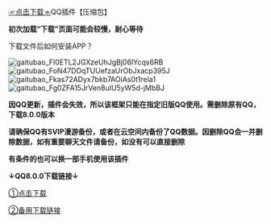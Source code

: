 
[☞点击下载☜](https://github.com/Monbius/employ/files/6427189/QQQ.zip)QQ插件【压缩包】

**初次加载“下载”页面可能会较慢，耐心等待**

下载文件后如何安装APP？

![gaitubao_Fl0ETL2JGXzeUhJgBj06IYcqs6RB](https://user-images.githubusercontent.com/82256583/117163870-a82ccb00-adf6-11eb-8000-1d02351b661a.jpg)
![gaitubao_FoN47DOqTUUefzaUrObJxacp395J](https://user-images.githubusercontent.com/82256583/117166069-a06e2600-adf8-11eb-86eb-344b7493e910.jpg)
![gaitubao_Fkas72ADyx7bkb7AOiAs0t1rela1](https://user-images.githubusercontent.com/82256583/117166362-e0350d80-adf8-11eb-8a7a-8a336f1e916d.jpg)
![gaitubao_Fg0ZFA15JrVen8uIU5yW5d-jMbBJ](https://user-images.githubusercontent.com/82256583/117166578-16728d00-adf9-11eb-96b3-d84285a778d5.jpg)

**因QQ更新，插件会失效，所以该框架只能在指定旧版QQ使用。需删除原有QQ，下载8.0.0版本**

**请确保QQ有SVIP漫游备份，或者在云空间内备份了QQ数据。因删除QQ会一并删除数据，如有重要聊天文件请备份，如没有可以直接删除**

**有条件的也可以换一部手机使用该插件**

**↓QQ8.0.0下载链接↓**

[①点击下载](https://m.paopaoche.net/xia/496141)

[②备用下载链接](https://m.ruan8.com/soft/53598.html)

